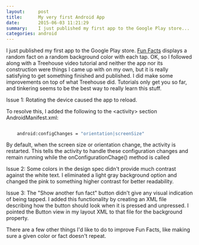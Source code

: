 ```yaml
---
layout:     post
title:      My very first Android App
date:       2015-06-03 11:21:29
summary:    I just published my first app to the Google Play store...
categories: android
---
```


I just published my first app to the Google Play store. <a href="https://play.google.com/store/apps/details?id=com.rahobbs.funfacts">Fun Facts</a>  displays a random fact on a random background color with each tap. OK, so I followed along with a Treehouse video tutorial and neither the app nor its construction were things I came up with on my own, but it is really satisfying to get something finished and published. I did make some improvements on top of what Treehouse did. Tutorials only get you so far, and tinkering seems to be the best way to really learn this stuff.

Issue 1: Rotating the device caused the app to reload.

To  resolve this, I added the following to the \<activity\> section AndroidManifest.xml:

<div class="highlight"><pre><code class="language-xml" data-lang="xml">
	<span class="nl">android:configChanges =</span> <span class="sc">"orientation|screenSize"</span></code></pre></div>

By default, when the screen size or orientation change, the activity is restarted. This tells the activity to handle these configuration changes and remain running while the onConfigurationChage() method is called

Issue 2: Some colors in the design spec didn't provide much contrast against the white text. I eliminated a light gray background option and changed the pink to something higher contrast for better readability.

Issue 3: The "Show another fun fact" button didn't give any visual indication of being tapped. I added this functionality by creating an XML file describing how the button should look when it is pressed and unpressed. I pointed the Button view in my layout XML to that file for the background property.

There are a few other things I'd like to do to improve Fun Facts, like making sure a given color or fact doesn't repeat.

